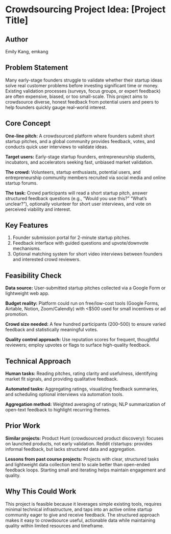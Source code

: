 # Crowdsourcing Project Idea: [Project Title]

## Author
Emily Kang, emkang

## Problem Statement
Many early-stage founders struggle to validate whether their startup ideas solve real customer problems before investing significant time or money. Existing validation processes (surveys, focus groups, or expert feedback) are often expensive, biased, or too small-scale. This project aims to crowdsource diverse, honest feedback from potential users and peers to help founders quickly gauge real-world interest.

## Core Concept
**One-line pitch:** A crowdsourced platform where founders submit short startup pitches, and a global community provides feedback, votes, and conducts quick user interviews to validate ideas.

**Target users:** Early-stage startup founders, entrepreneurship students, incubators, and accelerators seeking fast, unbiased market validation.

**The crowd:** Volunteers, startup enthusiasts, potential users, and entrepreneurship community members recruited via social media and online startup forums.

**The task:** Crowd participants will read a short startup pitch, answer structured feedback questions (e.g., “Would you use this?” “What’s unclear?”), optionally volunteer for short user interviews, and vote on perceived viability and interest.

## Key Features
1. Founder submission portal for 2-minute startup pitches.
2. Feedback interface with guided questions and upvote/downvote mechanisms.
3. Optional matching system for short video interviews between founders and interested crowd reviewers.

## Feasibility Check
**Data source:** User-submitted startup pitches collected via a Google Form or lightweight web app.

**Budget reality:** Platform could run on free/low-cost tools (Google Forms, Airtable, Notion, Zoom/Calendly) with <$500 used for small incentives or ad promotion.

**Crowd size needed:** A few hundred participants (200–500) to ensure varied feedback and statistically meaningful votes.

**Quality control approach:** Use reputation scores for frequent, thoughtful reviewers; employ upvotes or flags to surface high-quality feedback.

## Technical Approach
**Human tasks:** Reading pitches, rating clarity and usefulness, identifying market fit signals, and providing qualitative feedback.

**Automated tasks:** Aggregating ratings, visualizing feedback summaries, and scheduling optional interviews via automation tools.

**Aggregation method:** Weighted averaging of ratings; NLP summarization of open-text feedback to highlight recurring themes.

## Prior Work
**Similar projects:** Product Hunt (crowdsourced product discovery): focuses on launched products, not early validation. Reddit r/startups: provides informal feedback, but lacks structured data and aggregation.

**Lessons from past course projects:** Projects with clear, structured tasks and lightweight data collection tend to scale better than open-ended feedback loops. Starting small and iterating helps maintain engagement and quality.

## Why This Could Work
This project is feasible because it leverages simple existing tools, requires minimal technical infrastructure, and taps into an active online startup community eager to give and receive feedback. The structured approach makes it easy to crowdsource useful, actionable data while maintaining quality within limited resources and timeframe.
